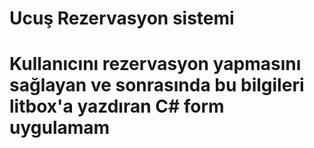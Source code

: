 # Ucuş Rezervasyon sistemi
# Kullanıcını rezervasyon yapmasını sağlayan ve sonrasında bu bilgileri litbox'a yazdıran C# form uygulamam